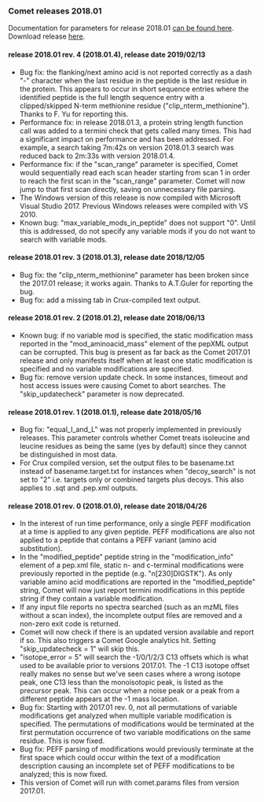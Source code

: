 ### Comet releases 2018.01

Documentation for parameters for release 2018.01 [can be found
here](http://comet-ms.sourceforge.net/parameters/parameters_201801/).
Download release [here](https://sourceforge.net/projects/comet-ms/files/).

#### release 2018.01 rev. 4 (2018.01.4), release date 2019/02/13
- Bug fix: the flanking/next amino acid is not reported correctly as a dash "-"
character when the last residue in the peptide is the last residue in the
protein. This appears to occur in short sequence entries where the identified
peptide is the full length sequence entry with a clipped/skipped N-term
methionine residue ("clip_nterm_methionine"). Thanks to F. Yu for reporting
this.
- Performance fix: in release 2018.01.3, a protein string length function call
was added to a termini check that gets called many times. This had a
significant impact on performance and has been addressed. For example, a search
taking 7m:42s on version 2018.01.3 search was reduced back to 2m:33s with
version 2018.01.4.
- Performance fix: if the "scan_range" parameter is specified, Comet would
sequentially read each scan header starting from scan 1 in order to reach the
first scan in the "scan_range" parameter. Comet will now jump to that first
scan directly, saving on unnecessary file parsing.
- The Windows version of this release is now compiled with Microsoft Visual
Studio 2017. Previous Windows releases were compiled with VS 2010.
- Known bug: "max_variable_mods_in_peptide" does not support "0". Until this is
addressed, do not specify any variable mods if you do not want to search with
variable mods.

#### release 2018.01 rev. 3 (2018.01.3), release date 2018/12/05
- Bug fix: the "clip_nterm_methionine" parameter has been broken since the
2017.01 release; it works again. Thanks to A.T.Guler for reporting the bug.
- Bug fix: add a missing tab in Crux-compiled text output.

#### release 2018.01 rev. 2 (2018.01.2), release date 2018/06/13
- Known bug: if no variable mod is specified, the static modification mass
reported in the "mod_aminoacid_mass" element of the pepXML output can be
corrupted. This bug is present as far back as the Comet 2017.01 release and
only manifests itself when at least one static modification is specified and no
variable modifications are specified.
- Bug fix: remove version update check. In some instances, timeout and host
access issues were causing Comet to abort searches. The "skip_updatecheck"
parameter is now deprecated.

#### release 2018.01 rev. 1 (2018.01.1), release date 2018/05/16
- Bug fix: "equal_I_and_L" was not properly implemented in previously releases.
This parameter controls whether Comet treats isoleucine and leucine residues as
being the same (yes by default) since they cannot be distinguished in most
data.
- For Crux compiled version, set the output files to be basename.txt instead of
basename.target.txt for instances when "decoy_search" is not set to "2" i.e.
targets only or combined targets plus decoys. This also applies to .sqt and
.pep.xml outputs.

#### release 2018.01 rev. 0 (2018.01.0), release date 2018/04/26
- In the interest of run time performance, only a single PEFF modification at a
time is applied to any given peptide. PEFF modifications are also not applied
to a peptide that contains a PEFF variant (amino acid substitution).
- In the "modified_peptide" peptide string in the "modification_info" element
of a pep.xml file, static n- and c-terminal modifications were previously
reported in the peptide (e.g. "n[230]DIGSTK"). As only variable amino acid
modifications are reported in the "modified_peptide" string, Comet will now
just report termini modifications in this peptide string if they contain a
variable modification.
- If any input file reports no spectra searched (such as an mzML files without
a scan index), the incomplete output files are removed and a non-zero exit code
is returned.
- Comet will now check if there is an updated version available and report if
so. This also triggers a Comet Google analytics hit. Setting "skip_updatecheck
= 1" will skip this.
- "isotope_error = 5" will search the -1/0/1/2/3 C13 offsets which is what used
to be available prior to versions 2017.01. The -1 C13 isotope offset really
makes no sense but we've seen cases where a wrong isotope peak, one C13 less
than the monoisotopic peak, is listed as the precursor peak. This can occur
when a noise peak or a peak from a different peptide appears at the -1 mass
location.
- Bug fix: Starting with 2017.01 rev. 0, not all permutations of variable
modifications get analyzed when multiple variable modification is specified.
The permutations of modifications would be terminated at the first permutation
occurrence of two variable modifications on the same residue. This is now
fixed.
- Bug fix: PEFF parsing of modifications would previously terminate at the
first space which could occur within the text of a modification description
causing an incomplete set of PEFF modifications to be analyzed; this is now
fixed.
- This version of Comet will run with comet.params files from version 2017.01.
